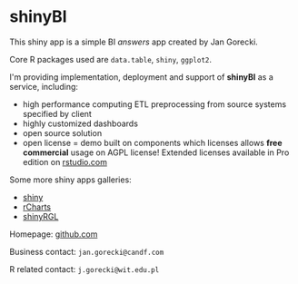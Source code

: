 shinyBI
========================================================

This shiny app is a simple BI *answers* app created by Jan Gorecki.

Core R packages used are `data.table`, `shiny`, `ggplot2`.

I'm providing implementation, deployment and support of **shinyBI** as a service, including:
 - high performance computing ETL preprocessing from source systems specified by client
 - highly customized dashboards
 - open source solution
 - open license = demo built on components which licenses allows **free commercial** usage on AGPL license! Extended licenses available in Pro edition on [rstudio.com](http://www.rstudio.com/)

Some more shiny apps galleries:
 - [shiny](http://shiny.rstudio.com/gallery/)
 - [rCharts](http://rcharts.io/gallery/)
 - [shinyRGL](http://spark.rstudio.com/trestletech/3dscatter/)

Homepage: [github.com](https://github.com/jangorecki)

Business contact: `jan.gorecki@candf.com`

R related contact: `j.gorecki@wit.edu.pl`
